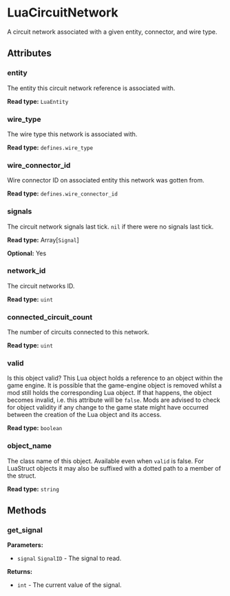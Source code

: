 # LuaCircuitNetwork

A circuit network associated with a given entity, connector, and wire type.

## Attributes

### entity

The entity this circuit network reference is associated with.

**Read type:** `LuaEntity`

### wire_type

The wire type this network is associated with.

**Read type:** `defines.wire_type`

### wire_connector_id

Wire connector ID on associated entity this network was gotten from.

**Read type:** `defines.wire_connector_id`

### signals

The circuit network signals last tick. `nil` if there were no signals last tick.

**Read type:** Array[`Signal`]

**Optional:** Yes

### network_id

The circuit networks ID.

**Read type:** `uint`

### connected_circuit_count

The number of circuits connected to this network.

**Read type:** `uint`

### valid

Is this object valid? This Lua object holds a reference to an object within the game engine. It is possible that the game-engine object is removed whilst a mod still holds the corresponding Lua object. If that happens, the object becomes invalid, i.e. this attribute will be `false`. Mods are advised to check for object validity if any change to the game state might have occurred between the creation of the Lua object and its access.

**Read type:** `boolean`

### object_name

The class name of this object. Available even when `valid` is false. For LuaStruct objects it may also be suffixed with a dotted path to a member of the struct.

**Read type:** `string`

## Methods

### get_signal

**Parameters:**

- `signal` `SignalID` - The signal to read.

**Returns:**

- `int` - The current value of the signal.

